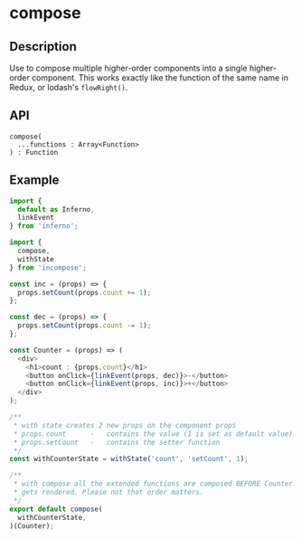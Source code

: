 # compose
## Description
Use to compose multiple higher-order components into a single higher-order component.
This works exactly like the function of the same name in Redux, or lodash's `flowRight()`.

## API
```
compose(
  ...functions : Array<Function>
) : Function
```

## Example
```javascript
import {
  default as Inferno,
  linkEvent
} from 'inferno';

import {
  compose,
  withState
} from 'incompose';

const inc = (props) => {
  props.setCount(props.count += 1);
};

const dec = (props) => {
  props.setCount(props.count -= 1);
};

const Counter = (props) => (
  <div>
    <h1>count : {props.count}</h1>
    <button onClick={linkEvent(props, dec)}>-</button>
    <button onClick={linkEvent(props, inc)}>+</button>
  </div>
);

/**
 * with state creates 2 new props on the component props
 * props.count		-	contains the value (1 is set as default value)
 * props.setCount	-	contains the setter function
 */
const withCounterState = withState('count', 'setCount', 1);

/**
 * with compose all the extended functions are composed BEFORE Counter
 * gets rendered. Please not that order matters.
 */
export default compose(
  withCounterState,
)(Counter);
```